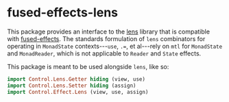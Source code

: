 # fused-effects-lens

This package provides an interface to the [lens](github.com/ekmett/lens) library that is compatible with [fused-effects](github.com/robrix/fused-effects). The standards formulation of `lens` combinators for operating in `MonadState` contexts---`use`, `.=`, et al---rely on `mtl` for `MonadState` and `MonadReader`, which is not applicable to `Reader` and `State` effects.

This package is meant to be used alongside `lens`, like so:

``` haskell
import Control.Lens.Getter hiding (view, use)
import Control.Lens.Setter hiding (assign)
import Control.Effect.Lens (view, use, assign)
```
